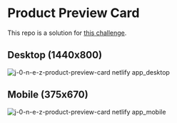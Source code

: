 # Product Preview Card
This repo is a solution for [this challenge](https://www.frontendmentor.io/challenges/product-preview-card-component-GO7UmttRfa).

## Desktop (1440x800)
![j-0-n-e-z-product-preview-card netlify app_desktop](https://github.com/j-0-n-e-z/product-preview-card/assets/46866168/a9b9b321-14cf-465c-b5a1-35176d4a1658)

## Mobile (375x670)
![j-0-n-e-z-product-preview-card netlify app_mobile](https://github.com/j-0-n-e-z/product-preview-card/assets/46866168/44084c51-c5ae-44e7-9c20-56c0b4641e2c)
